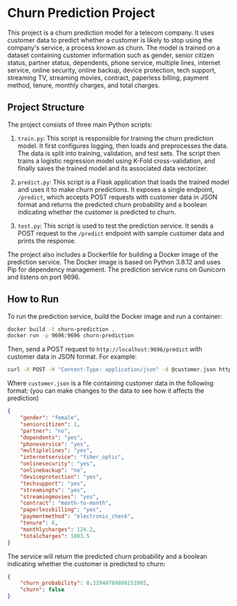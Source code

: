 # Churn Prediction Project

This project is a churn prediction model for a telecom company. It uses customer data to predict whether a customer is likely to stop using the company's service, a process known as churn. The model is trained on a dataset containing customer information such as gender, senior citizen status, partner status, dependents, phone service, multiple lines, internet service, online security, online backup, device protection, tech support, streaming TV, streaming movies, contract, paperless billing, payment method, tenure, monthly charges, and total charges.

## Project Structure

The project consists of three main Python scripts:

1. `train.py`: This script is responsible for training the churn prediction model. It first configures logging, then loads and preprocesses the data. The data is split into training, validation, and test sets. The script then trains a logistic regression model using K-Fold cross-validation, and finally saves the trained model and its associated data vectorizer.

2. `predict.py`: This script is a Flask application that loads the trained model and uses it to make churn predictions. It exposes a single endpoint, `/predict`, which accepts POST requests with customer data in JSON format and returns the predicted churn probability and a boolean indicating whether the customer is predicted to churn.

3. `test.py`: This script is used to test the prediction service. It sends a POST request to the `/predict` endpoint with sample customer data and prints the response.

The project also includes a Dockerfile for building a Docker image of the prediction service. The Docker image is based on Python 3.8.12 and uses Pip for dependency management. The prediction service runs on Gunicorn and listens on port 9696.

## How to Run

To run the prediction service, build the Docker image and run a container:

```bash
docker build -t churn-prediction .
docker run -p 9696:9696 churn-prediction
```

Then, send a POST request to `http://localhost:9696/predict` with customer data in JSON format. For example:

```bash
curl -X POST -H "Content-Type: application/json" -d @customer.json http://localhost:9696/predict
```

Where `customer.json` is a file containing customer data in the following format: (you can make changes to the data to see how it affects the prediction)

```json
{
    "gender": "female",
    "seniorcitizen": 1,
    "partner": "no",
    "dependents": "yes",
    "phoneservice": "yes",
    "multiplelines": "yes",
    "internetservice": "fiber_optic",
    "onlinesecurity": "yes",
    "onlinebackup": "no",
    "deviceprotection": "yes",
    "techsupport": "yes",
    "streamingtv": "yes",
    "streamingmovies": "yes",
    "contract": "month-to-month",
    "paperlessbilling": "yes",
    "paymentmethod": "electronic_check",
    "tenure": 6,
    "monthlycharges": 124.2,
    "totalcharges": 1003.5
}
```

The service will return the predicted churn probability and a boolean indicating whether the customer is predicted to churn:

```json
{
    "churn_probability": 0.32940789808151005,
    "churn": false
}
```